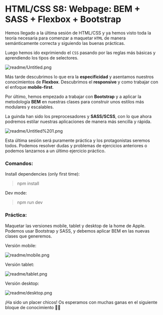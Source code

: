 # HTML/CSS S8: Webpage: BEM + SASS + Flexbox + Bootstrap

Hemos llegado a la última sesión de HTML/CSS y ya hemos visto toda la teoría necesaria para comenzar a maquetar `HTML` de manera semánticamente correcta y siguiendo las buenas prácticas.

Luego hemos ido exprimiendo el `CSS` pasando por las reglas más básicas y aprendiendo los tipos de selectores.

![readme/Untitled.png](readme/Untitled.png)

Más tarde descubrimos lo que era la **especificidad** y asentamos nuestros conocimientos de **Flexbox**. Descubrimos el **responsive** y como trabajar con el enfoque **mobile-first**.

Por último, hemos empezado a trabajar con **Bootstrap** y a aplicar la metodología **BEM** en nuestras clases para construir unos estilos más modulares y escalables.

La guinda han sido los preprocesadores y **SASS/SCSS**, con lo que ahora podremos estilar nuestras aplicaciones de manera más sencilla y rápida.

![readme/Untitled%201.png](readme/Untitled%201.png)

Esta última sesión será puramente práctica y los protagonistas seremos todos. Podemos resolver dudas y problemas de ejercicios anteriores o podemos lanzarnos a un último ejercicio práctico.

### Comandos:

Install dependencies (only first time):
> npm install

Dev mode:
> npm run dev

### Práctica:

Maquetar las versiones mobile, tablet y desktop de la home de Apple. Podemos usar Bootstrap y SASS, y debemos aplicar BEM en las nuevas clases que generemos.

Versión mobile:

![readme/mobile.png](readme/mobile.png)

Versión tablet:

![readme/tablet.png](readme/tablet.png)

Versión desktop:

![readme/desktop.png](readme/desktop.png)

¡Ha sido un placer chicos! Os esperamos con muchas ganas en el siguiente bloque de conocimiento 💪🏼
